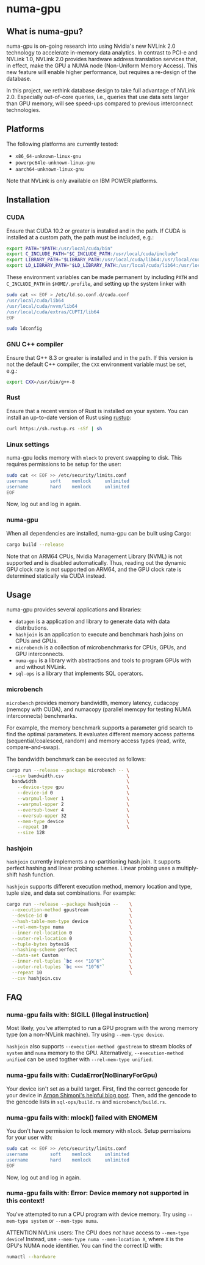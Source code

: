 numa-gpu
========

## What is numa-gpu?

numa-gpu is on-going research into using Nvidia's new NVLink 2.0 technology to
accelerate in-memory data analytics. In contrast to PCI-e and NVLink 1.0,
NVLink 2.0 provides hardware address translation services that, in effect, make
the GPU a NUMA node (Non-Uniform Memory Access). This new feature will enable
higher performance, but requires a re-design of the database.

In this project, we rethink database design to take full advantage of NVLink 2.0.
Especially out-of-core queries, i.e., queries that use data sets larger than
GPU memory, will see speed-ups compared to previous interconnect technologies.

## Platforms

The following platforms are currently tested:

 * `x86_64-unknown-linux-gnu`
 * `powerpc64le-unknown-linux-gnu`
 * `aarch64-unknown-linux-gnu`

Note that NVLink is only available on IBM POWER platforms.

## Installation

### CUDA

Ensure that CUDA 10.2 or greater is installed and in the path. If CUDA is
installed at a custom path, the path must be included, e.g.:
```sh
export PATH="$PATH:/usr/local/cuda/bin"
export C_INCLUDE_PATH="$C_INCLUDE_PATH:/usr/local/cuda/include"
export LIBRARY_PATH="$LIBRARY_PATH:/usr/local/cuda/lib64:/usr/local/cuda/nvvm/lib64:/usr/local/cuda/extras/CUPTI/lib64"
export LD_LIBRARY_PATH="$LD_LIBRARY_PATH:/usr/local/cuda/lib64:/usr/local/cuda/nvvm/lib64:/usr/local/cuda/extras/CUPTI/lib64"
```

These environment variables can be made permanent by including `PATH` and
`C_INCLUDE_PATH` in `$HOME/.profile`, and setting up the system linker with
```sh
sudo cat << EOF > /etc/ld.so.conf.d/cuda.conf
/usr/local/cuda/lib64
/usr/local/cuda/nvvm/lib64
/usr/local/cuda/extras/CUPTI/lib64
EOF

sudo ldconfig
```

### GNU C++ compiler

Ensure that G++ 8.3 or greater is installed and in the path. If this version is
not the default C++ compiler, the `CXX` environment variable must be set, e.g.:
```sh
export CXX=/usr/bin/g++-8
```

### Rust

Ensure that a recent version of Rust is installed on your system. You can install
an up-to-date version of Rust using [rustup](https://rustup.rs):
```sh
curl https://sh.rustup.rs -sSf | sh
```

### Linux settings

numa-gpu locks memory with `mlock` to prevent swapping to disk. This requires
permissions to be setup for the user:
```sh
sudo cat << EOF >> /etc/security/limits.conf
username		soft	memlock		unlimited
username		hard	memlock		unlimited
EOF
```

Now, log out and log in again.

### numa-gpu

When all dependencies are installed, numa-gpu can be built using Cargo:
```sh
cargo build --release
```

Note that on ARM64 CPUs, Nvidia Management Library (NVML) is not supported and
is disabled automatically. Thus, reading out the dynamic GPU clock rate is not
supported on ARM64, and the GPU clock rate is determined statically via CUDA
instead.

## Usage

numa-gpu provides several applications and libraries:
 * `datagen` is a application and library to generate data with data
   distributions.
 * `hashjoin` is an application to execute and benchmark hash joins on CPUs and
   GPUs.
 * `microbench` is a collection of microbenchmarks for CPUs, GPUs, and GPU
   interconnects.
 * `numa-gpu` is a library with abstractions and tools to program GPUs with and
   without NVLink.
 * `sql-ops` is a library that implements SQL operators.

### microbench

`microbench` provides memory bandwidth, memory latency, cudacopy (memcpy with
CUDA), and numacopy (parallel memcpy for testing NUMA interconnects) benchmarks.

For example, the memory benchmark supports a parameter grid search to find the
optimal parameters. It evaluates different memory access patterns
(sequential/coalesced, random) and memory access types (read, write,
compare-and-swap).

The bandwidth benchmark can be executed as follows:

```sh
cargo run --release --package microbench -- \
  --csv bandwidth.csv                       \
  bandwidth                                 \
    --device-type gpu                       \
    --device-id 0                           \
    --warpmul-lower 1                       \
    --warpmul-upper 2                       \
    --oversub-lower 4                       \
    --oversub-upper 32                      \
    --mem-type device                       \
    --repeat 10                             \
    --size 128
```

### hashjoin

`hashjoin` currently implements a no-partitioning hash join. It supports perfect
hashing and linear probing schemes. Linear probing uses a multiply-shift hash
function.

`hashjoin` supports different execution method, memory location and type,
tuple size, and data set combinations. For example:

```sh
cargo run --release --package hashjoin --    \
  --execution-method gpustream               \
  --device-id 0                              \
  --hash-table-mem-type device               \
  --rel-mem-type numa                        \
  --inner-rel-location 0                     \
  --outer-rel-location 0                     \
  --tuple-bytes bytes16                      \
  --hashing-scheme perfect                   \
  --data-set Custom                          \
  --inner-rel-tuples `bc <<< "10^6"`         \
  --outer-rel-tuples `bc <<< "10^6"`         \
  --repeat 10                                \
  --csv hashjoin.csv
```

## FAQ

### numa-gpu fails with: SIGILL (Illegal instruction)

Most likely, you've attempted to run a GPU program with the wrong memory type
(on a non-NVLink machine). Try using `--mem-type device`.

`hashjoin` also
supports `--execution-method gpustream` to stream blocks of `system` and `numa`
memory to the GPU. Alternatively, `--execution-method unified` can be used
togther with `--rel-mem-type unified`.

### numa-gpu fails with: CudaError(NoBinaryForGpu)

Your device isn't set as a build target. First, find the correct gencode for your
device in [Arnon Shimoni's helpful blog post][gencodes].
Then, add the gencode to the gencode lists in `sql-ops/build.rs` and
`microbench/build.rs`.

### numa-gpu fails with: mlock() failed with ENOMEM

You don't have permission to lock memory with `mlock`. Setup permissions for your
user with:
```sh
sudo cat << EOF >> /etc/security/limits.conf
username		soft	memlock		unlimited
username		hard	memlock		unlimited
EOF
```

Now, log out and log in again.

### numa-gpu fails with: Error: Device memory not supported in this context!

You've attempted to run a CPU program with device memory. Try using
`--mem-type system` or `--mem-type numa`.

ATTENTION NVLink users: The CPU does *not* have access to `--mem-type device`!
Instead, use `--mem-type numa --mem-location X`, where `X` is the GPU's NUMA
node identifier. You can find the correct ID with:
```sh
numactl --hardware
```

[gencodes]: http://arnon.dk/matching-sm-architectures-arch-and-gencode-for-various-nvidia-cards/
